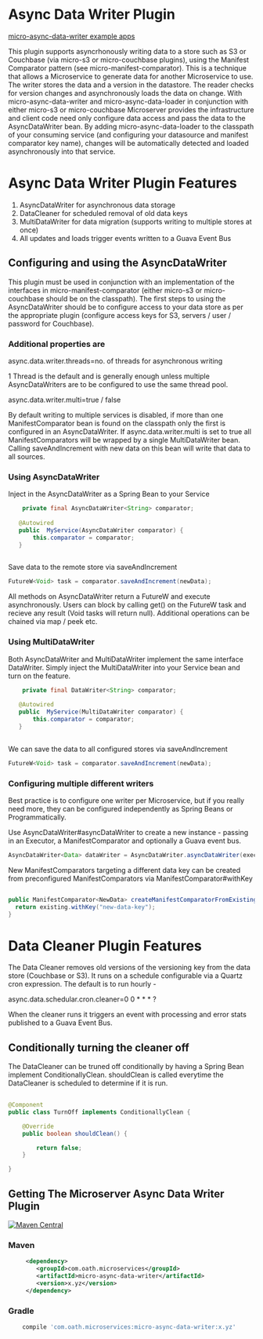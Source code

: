 # Async Data Writer Plugin

[micro-async-data-writer example apps](https://github.com/aol/micro-server/tree/master/micro-async-data-writer/src/test/java/app)

This plugin supports asyncrhonously writing data to a store such as S3 or Couchbase (via micro-s3 or micro-couchbase plugins), using the Manifest Comparator pattern (see micro-manifest-comparator). This is a technique that allows a Microservice to generate data for another Microservice to use. The writer stores the data and a version in the datastore. The reader checks for version changes and asynchronously loads the data on change. With micro-async-data-writer and micro-async-data-loader in conjunction with either micro-s3 or micro-couchbase Microserver provides the infrastructure and client code need only configure data access and pass the data to the AsyncDataWriter bean. By adding micro-async-data-loader to the classpath of your consuming service (and configuring your datasource and manifest comparator key name),  changes will be automatically detected and loaded asynchronously into that service.


# Async Data Writer Plugin Features

1. AsyncDataWriter for asynchronous data storage
2. DataCleaner for scheduled removal of old data keys
3. MultiDataWriter for data migration (supports writing to multiple stores at once)
4. All updates and loads trigger events written to a Guava Event Bus

## Configuring and using the AsyncDataWriter

This plugin must be used in conjunction with an implementation of the interfaces in micro-manifest-comparator (either micro-s3 or micro-couchbase should be on the classpath). The first steps to using the AsyncDataWriter should be to configure access to your data store as per the appropriate plugin (configure access keys for S3, servers / user / password for Couchbase).


### Additional properties are 

async.data.writer.threads=no. of threads for asynchronous writing

1 Thread is the default and is generally enough unless multiple AsyncDataWriters are to be configured to use the same thread pool.

async.data.writer.multi=true / false

By default writing to multiple services is disabled, if more than one ManifestComparator bean is found on the classpath only the first is configured in an AsyncDataWriter. If async.data.writer.multi is set to true all ManifestComparators will be wrapped by a single MultiDataWriter bean. Calling saveAndIncrement with new data on this bean will write that data to all sources.

### Using AsyncDataWriter

Inject in the AsyncDataWriter as a Spring Bean to your Service

 ```java
	 private final AsyncDataWriter<String> comparator;
	
	@Autowired
	public  MyService(AsyncDataWriter comparator) {
		this.comparator = comparator;
	}
	
 ```
 
 Save data to the remote store via saveAndIncrement
 
  ```java
 FutureW<Void> task = comparator.saveAndIncrement(newData);
 ```
 
 All methods on AsyncDataWriter return a FutureW and execute asynchronously. Users can block by calling get() on the FutureW task and recieve any result (Void tasks will return null). Additional operations can be chained via map / peek etc.
 
 ### Using MultiDataWriter
 
 Both AsyncDataWriter and MultiDataWriter implement the same interface DataWriter. Simply inject the MultiDataWriter into your Service bean and turn on the feature.
 
 ```java
	 private final DataWriter<String> comparator;
	
	@Autowired
	public  MyService(MultiDataWriter comparator) {
		this.comparator = comparator;
	}
	
 ```
 
 We can save the data to all configured stores via saveAndIncrement
 
  ```java
 FutureW<Void> task = comparator.saveAndIncrement(newData);
 ```
 
 ### Configuring multiple different writers
 
 Best practice is to configure one writer per Microservice, but if you really need more, they can be configured independently as Spring Beans or Programmatically.
 
Use AsyncDataWriter#asyncDataWriter to create a new instance - passing in an Executor, a ManifestComparator and optionally a Guava event bus.

  ```java
AsyncDataWriter<Data> dataWriter = AsyncDataWriter.asyncDataWriter(executor,manifestComparator,eventBus);
 ```

New ManifestComparators targeting a different data key can be created from preconfigured ManifestComparators via ManifestComparator#withKey


 ```java
 
 public ManifestComparator<NewData> createManifestComparatorFromExisting(ManifestComparator<OldData> existing){
   return existing.withKey("new-data-key");
 }
 
```
 
# Data Cleaner Plugin Features

The Data Cleaner removes old versions of the versioning key from the data store (Couchbase or S3). It runs on a schedule configurable via a Quartz cron expression. The default is to run hourly -

async.data.schedular.cron.cleaner=0 0 * * * ?

When the cleaner runs it triggers an event with processing and error stats published to a Guava Event Bus.

## Conditionally turning the cleaner off

The DataCleaner can be truned off conditionally by having a Spring Bean implement ConditionallyClean. shouldClean is called everytime the DataCleaner is scheduled to determine if it is run.

```java
 
@Component
public class TurnOff implements ConditionallyClean {

    @Override
    public boolean shouldClean() {

        return false;
    }

}

```

## Getting The Microserver Async Data Writer Plugin

[![Maven Central](https://maven-badges.herokuapp.com/maven-central/com.oath.microservices/micro-async-data-writer/badge.svg)](https://maven-badges.herokuapp.com/maven-central/com.oath.microservices/micro-async-data-writer)

### Maven 
```xml
     <dependency>
        <groupId>com.oath.microservices</groupId>  
        <artifactId>micro-async-data-writer</artifactId>
        <version>x.yz</version>
     </dependency>
```
### Gradle
```groovy
    compile 'com.oath.microservices:micro-async-data-writer:x.yz'
 ```
